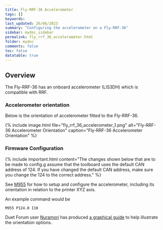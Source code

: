```yaml
---
title: Fly-RRF-36 Accelerometer
tags: []
keywords: 
last_updated: 26/06/2023
summary: "Configuring the accelerometer on a Fly-RRF-36"
sidebar: mydoc_sidebar
permalink: fly_rrf_36_accelerometer.html
folder: mydoc
comments: false
toc: false
datatable: true
---
```


## Overview

The Fly-RRF-36 has an onboard accelerometer (LIS3DH) which is compatible with RRF.  

### Accelerometer orientation

Below is the orientation of accelerometer fitted to the Fly-RRF-36.  

{% include image.html file="fly_rrf_36_accelerometer_1.png" alt="Fly-RRF-36 Accelerometer Orientation" caption="Fly-RRF-36 Accelerometer Orientation" %}  

### Firmware Configuration

{% include important.html content="The changes shown below that are to be made to config.g assume that the toolboard uses the default CAN address of 124. If you have changed the default CAN address, make sure you change the 124 to the correct address." %}

See [M955](https://docs.duet3d.com/User_manual/Reference/Gcodes/M955) for how to setup and configure the accelerometer, including its orientation in relation to the printer XYZ axis.

An example command would be  
```
M955 P124.0 I10
```

Duet Forum user [Nuramori](https://forum.duet3d.com/user/nuramori) has produced [a graphical guide](https://www.dropbox.com/s/hu2w5mk57l4zqpg/Accelerometer%20Orientation.pdf?dl=0) to help illustrate the orientation options.